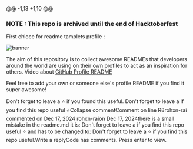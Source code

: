 @@ -1,13 +1,10 @@
### NOTE : This repo is archived until the end of Hacktoberfest

First chioce for readme tamplets profile : 

![banner](https://user-images.githubusercontent.com/23727056/87433896-78ae9700-c607-11ea-9ca6-9cdbe3f67998.jpg)

The aim of this repository is to collect awesome READMEs that developers around the world are using on their own profiles to act as an inspiration for others.
Video about [GitHub Profile README](https://twitter.com/github/status/1294348292130836482?s=20)

Feel free to add your own or someone else's profile README if you find it super awesome! 

Don't forget to leave a ⭐ if you found this useful.
Don't forget to leave a if you find this repo useful ⭐Collapse commentComment on line R8rohxn-rai commented on Dec 17, 2024 rohxn-raion Dec 17, 2024there is a small mistake in the readme.md
it is:
Don't forget to leave a if you find this repo useful ⭐
and has to be changed to:
Don't forget to leave a ⭐ if you find this repo useful.Write a replyCode has comments. Press enter to view.
